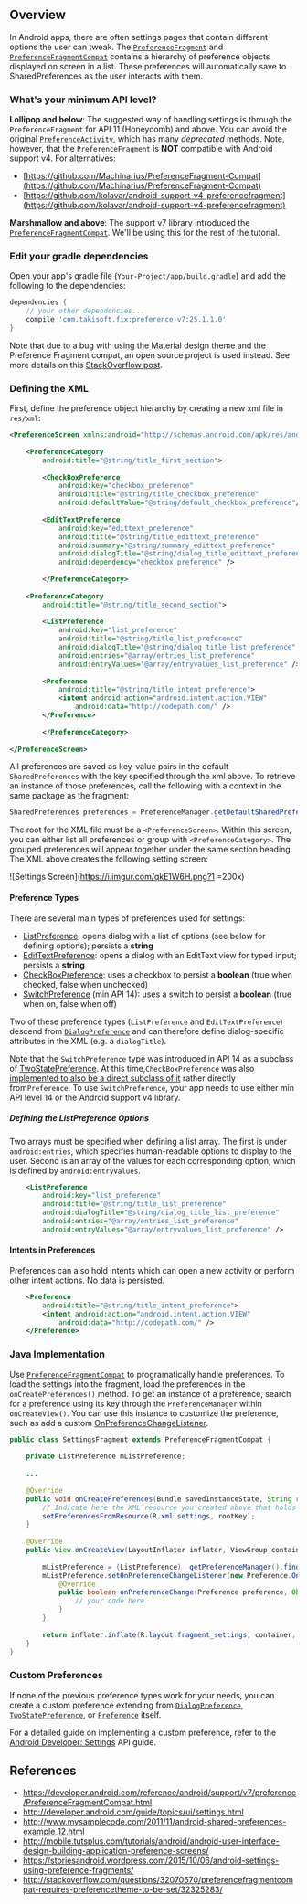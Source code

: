 ## Overview

In Android apps, there are often settings pages that contain different options the user can tweak. The [`PreferenceFragment`](http://developer.android.com/reference/android/preference/PreferenceFragment.html) and [`PreferenceFragmentCompat`](https://developer.android.com/reference/android/support/v7/preference/PreferenceFragmentCompat.html) contains a hierarchy of preference objects displayed on screen in a list. These preferences will automatically save to SharedPreferences as the user interacts with them.

### What's your minimum API level?

**Lollipop and below**: The suggested way of handling settings is through the `PreferenceFragment` for API 11 (Honeycomb) and above. You can avoid the original [`PreferenceActivity`](http://developer.android.com/reference/android/preference/PreferenceActivity.html), which has many _deprecated_ methods. Note, however, that the `PreferenceFragment` is **NOT** compatible with Android support v4. For alternatives:


* [https://github.com/Machinarius/PreferenceFragment-Compat](https://github.com/Machinarius/PreferenceFragment-Compat)
* [https://github.com/kolavar/android-support-v4-preferencefragment](https://github.com/kolavar/android-support-v4-preferencefragment)

**Marshmallow and above**: The support v7 library introduced the [`PreferenceFragmentCompat`](https://developer.android.com/reference/android/support/v7/preference/PreferenceFragmentCompat.html). We'll be using this for the rest of the tutorial.

### Edit your gradle dependencies

Open your app's gradle file (`Your-Project/app/build.gradle`) and add the following to the dependencies:

```gradle
dependencies {
    // your other dependencies...
    compile 'com.takisoft.fix:preference-v7:25.1.1.0'
}
```

Note that due to a bug with using the Material design theme and the Preference Fragment compat, an open source project is used instead. See more details on this [StackOverflow post](http://stackoverflow.com/questions/32070670/preferencefragmentcompat-requires-preferencetheme-to-be-set/32325283).

### Defining the XML
First, define the preference object hierarchy by creating a new xml file in `res/xml`:

```xml
<PreferenceScreen xmlns:android="http://schemas.android.com/apk/res/android">
   
    <PreferenceCategory
        android:title="@string/title_first_section">
 
        <CheckBoxPreference
            android:key="checkbox_preference"
            android:title="@string/title_checkbox_preference"
            android:defaultValue="@string/default_checkbox_preference"/>
            
        <EditTextPreference
            android:key="edittext_preference"
            android:title="@string/title_edittext_preference"
            android:summary="@string/summary_edittext_preference"
            android:dialogTitle="@string/dialog_title_edittext_preference"
            android:dependency="checkbox_preference" />
 
        </PreferenceCategory>
 
    <PreferenceCategory
        android:title="@string/title_second_section">
 
        <ListPreference
            android:key="list_preference"
            android:title="@string/title_list_preference"
            android:dialogTitle="@string/dialog_title_list_preference"
            android:entries="@array/entries_list_preference"
            android:entryValues="@array/entryvalues_list_preference" />
 
        <Preference
            android:title="@string/title_intent_preference">
            <intent android:action="android.intent.action.VIEW"
                android:data="http://codepath.com/" />
        </Preference>
 
        </PreferenceCategory>
 
</PreferenceScreen>
```

All preferences are saved as key-value pairs in the default `SharedPreferences` with the key specified through the xml above. To retrieve an instance of those preferences, call the following with a context in the same package as the fragment:
```java
SharedPreferences preferences = PreferenceManager.getDefaultSharedPreferences(android.content.Context);
```

The root for the XML file must be a `<PreferenceScreen>`. Within this screen, you can either list all preferences or group with `<PreferenceCategory>`. The grouped preferences will appear together under the same section heading. The XML above creates the following setting screen:

![Settings Screen](https://i.imgur.com/qkE1W6H.png?1 =200x)

#### Preference Types

There are several main types of preferences used for settings:
* [ListPreference](http://developer.android.com/reference/android/preference/ListPreference.html): opens dialog with a list of options (see below for defining options); persists a __string__
* [EditTextPreference](http://developer.android.com/reference/android/preference/EditTextPreference.html): opens a dialog with an EditText view for typed input; persists a __string__
*  [CheckBoxPreference](http://developer.android.com/reference/android/preference/CheckBoxPreference.html): uses a checkbox to persist a __boolean__ (true when checked, false when unchecked)
*  [SwitchPreference](http://developer.android.com/reference/android/preference/SwitchPreference.html) (min API 14): uses a switch to persist a __boolean__ (true when on, false when off)

Two of these preference types (`ListPreference` and `EditTextPreference`) descend from [`DialogPreference`](http://developer.android.com/reference/android/preference/DialogPreference.html) and can therefore define dialog-specific attributes in the XML (e.g. a `dialogTitle`).

Note that the `SwitchPreference` type was introduced in API 14 as a subclass of [TwoStatePreference](http://developer.android.com/reference/android/preference/TwoStatePreference.html). At this time,`CheckBoxPreference` was also [implemented to also be a direct subclass of it](https://android.googlesource.com/platform/frameworks/base/+/d54f3f41c4b41955b7b4382a08b97a356b31fde4%5E2..d54f3f41c4b41955b7b4382a08b97a356b31fde4/) rather directly from`Preference`. To use `SwitchPreference`, your app needs to use either min API level 14 or the Android support v4 library.

##### Defining the ListPreference Options
Two arrays must be specified when defining a list array. The first is under `android:entries`, which specifies  human-readable options to display to the user. Second is an array of the values for each corresponding option, which is defined by `android:entryValues`.

```xml
    <ListPreference
        android:key="list_preference"
        android:title="@string/title_list_preference"
        android:dialogTitle="@string/dialog_title_list_preference"
        android:entries="@array/entries_list_preference"
        android:entryValues="@array/entryvalues_list_preference" />
```

#### Intents in Preferences
Preferences can also hold intents which can open a new activity or perform other intent actions. No data is persisted.

```xml
    <Preference
        android:title="@string/title_intent_preference">
        <intent android:action="android.intent.action.VIEW"
            android:data="http://codepath.com/" />
    </Preference>
```
### Java Implementation

Use [`PreferenceFragmentCompat`](https://developer.android.com/reference/android/support/v7/preference/PreferenceFragmentCompat.html) to programatically handle preferences. To load the settings into the fragment, load the preferences in the `onCreatePreferences()` method. To get an instance of a preference, search for a preference using its key through the `PreferenceManager` within `onCreateView()`. You can use this instance to customize the preference, such as add a custom [OnPreferenceChangeListener](http://developer.android.com/reference/android/preference/Preference.OnPreferenceChangeListener.html).
```java
public class SettingsFragment extends PreferenceFragmentCompat {
    
    private ListPreference mListPreference;
    
    ...
    
    @Override
    public void onCreatePreferences(Bundle savedInstanceState, String rootKey) {
        // Indicate here the XML resource you created above that holds the preferences
        setPreferencesFromResource(R.xml.settings, rootKey);
    }
    
    @Override
    public View onCreateView(LayoutInflater inflater, ViewGroup container, Bundle savedInstanceState) {
        
        mListPreference = (ListPreference)  getPreferenceManager().findPreference("preference_key");
        mListPreference.setOnPreferenceChangeListener(new Preference.OnPreferenceChangeListener() {
            @Override
            public boolean onPreferenceChange(Preference preference, Object newValue) {
                // your code here
            }
        }
        
        return inflater.inflate(R.layout.fragment_settings, container, false);
    }
}
```

### Custom Preferences

If none of the previous preference types work for your needs, you can create a custom preference extending from [`DialogPreference`](http://developer.android.com/reference/android/preference/DialogPreference.html), [`TwoStatePreference`](http://developer.android.com/reference/android/preference/TwoStatePreference.html), or [`Preference`](http://developer.android.com/reference/android/preference/Preference.html) itself.

For a detailed guide on implementing a custom preference, refer to the [Android Developer: Settings](http://developer.android.com/guide/topics/ui/settings.html#Custom) API guide.

## References

 * <https://developer.android.com/reference/android/support/v7/preference/PreferenceFragmentCompat.html>
 * <http://developer.android.com/guide/topics/ui/settings.html>
 * <http://www.mysamplecode.com/2011/11/android-shared-preferences-example_12.html>
 * <http://mobile.tutsplus.com/tutorials/android/android-user-interface-design-building-application-preference-screens/>
 * <https://storiesandroid.wordpress.com/2015/10/06/android-settings-using-preference-fragments/>
 * <http://stackoverflow.com/questions/32070670/preferencefragmentcompat-requires-preferencetheme-to-be-set/32325283/>